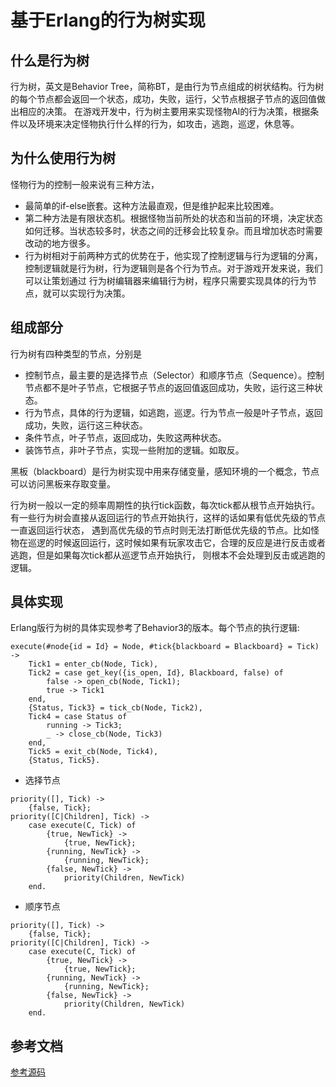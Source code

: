 基于Erlang的行为树实现
====

什么是行为树
----
行为树，英文是Behavior Tree，简称BT，是由行为节点组成的树状结构。行为树的每个节点都会返回一个状态，成功，失败，运行，父节点根据子节点的返回值做出相应的决策。
在游戏开发中，行为树主要用来实现怪物AI的行为决策，根据条件以及环境来决定怪物执行什么样的行为，如攻击，逃跑，巡逻，休息等。

为什么使用行为树
----
怪物行为的控制一般来说有三种方法，
* 最简单的if-else嵌套。这种方法最直观，但是维护起来比较困难。
* 第二种方法是有限状态机。根据怪物当前所处的状态和当前的环境，决定状态如何迁移。当状态较多时，状态之间的迁移会比较复杂。而且增加状态时需要改动的地方很多。
* 行为树相对于前两种方式的优势在于，他实现了控制逻辑与行为逻辑的分离，控制逻辑就是行为树，行为逻辑则是各个行为节点。对于游戏开发来说，我们可以让策划通过
  行为树编辑器来编辑行为树，程序只需要实现具体的行为节点，就可以实现行为决策。

组成部分
----
行为树有四种类型的节点，分别是
* 控制节点，最主要的是选择节点（Selector）和顺序节点（Sequence）。控制节点都不是叶子节点，它根据子节点的返回值返回成功，失败，运行这三种状态。
* 行为节点，具体的行为逻辑，如逃跑，巡逻。行为节点一般是叶子节点，返回成功，失败，运行这三种状态。
* 条件节点，叶子节点，返回成功，失败这两种状态。
* 装饰节点，非叶子节点，实现一些附加的逻辑。如取反。

黑板（blackboard）是行为树实现中用来存储变量，感知环境的一个概念，节点可以访问黑板来存取变量。

行为树一般以一定的频率周期性的执行tick函数，每次tick都从根节点开始执行。有一些行为树会直接从返回运行的节点开始执行，这样的话如果有低优先级的节点一直返回运行状态，
遇到高优先级的节点时则无法打断低优先级的节点。比如怪物在巡逻的时候返回运行，这时候如果有玩家攻击它，合理的反应是进行反击或者逃跑，但是如果每次tick都从巡逻节点开始执行，
则根本不会处理到反击或逃跑的逻辑。


具体实现
----
Erlang版行为树的具体实现参考了Behavior3的版本。每个节点的执行逻辑:
``` -erlang
execute(#node{id = Id} = Node, #tick{blackboard = Blackboard} = Tick) ->
    Tick1 = enter_cb(Node, Tick),
    Tick2 = case get_key({is_open, Id}, Blackboard, false) of 
        false -> open_cb(Node, Tick1);
        true -> Tick1
    end,
    {Status, Tick3} = tick_cb(Node, Tick2),
    Tick4 = case Status of 
        running -> Tick3;
        _ -> close_cb(Node, Tick3)
    end,
    Tick5 = exit_cb(Node, Tick4),
    {Status, Tick5}. 
```


* 选择节点
```
priority([], Tick) ->
    {false, Tick};
priority([C|Children], Tick) ->
    case execute(C, Tick) of
        {true, NewTick} -> 
            {true, NewTick};
        {running, NewTick} ->
            {running, NewTick};
        {false, NewTick} ->
            priority(Children, NewTick)
    end.
```

* 顺序节点
```
priority([], Tick) ->
    {false, Tick};
priority([C|Children], Tick) ->
    case execute(C, Tick) of
        {true, NewTick} -> 
            {true, NewTick};
        {running, NewTick} ->
            {running, NewTick};
        {false, NewTick} ->
            priority(Children, NewTick)
    end.
```

参考文档
----
[参考源码](https://github.com/wudeng/behavior_tree/)
